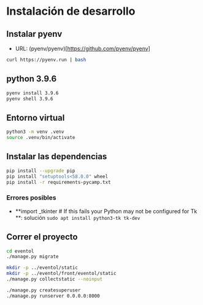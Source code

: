 # Instalación de desarrollo

## Instalar pyenv

- URL: (pyenv/pyenv)[https://github.com/pyenv/pyenv]

```bash
curl https://pyenv.run | bash
```

## python 3.9.6

```bash
pyenv install 3.9.6
pyenv shell 3.9.6
```

## Entorno virtual

```bash
python3 -m venv .venv
source .venv/bin/activate
```

## Instalar las dependencias

```bash
pip install --upgrade pip
pip install "setuptools<58.0.0" wheel
pip install -r requirements-pycamp.txt
```

### Errores posibles

- **import _tkinter # If this fails your Python may not be configured for Tk	**: solución `sudo apt install python3-tk tk-dev`

## Correr el proyecto

```bash
cd eventol
./manage.py migrate

mkdir -p ../eventol/static
mkdir -p ../eventol/front/eventol/static
./manage.py collectstatic --noinput

./manage.py createsuperuser
./manage.py runserver 0.0.0.0:8000
```
